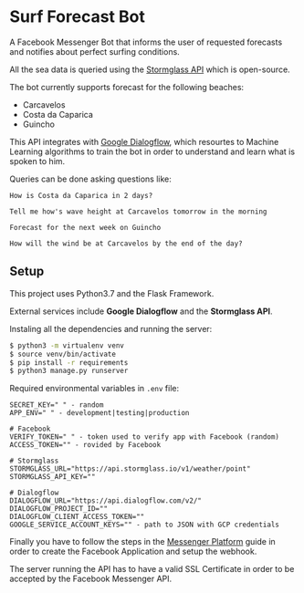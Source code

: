 # Surf Forecast Bot

A Facebook Messenger Bot that informs the user of requested forecasts and notifies about perfect surfing conditions.

All the sea data is queried using the [Stormglass API](https://stormglass.io) which is open-source.

The bot currently supports forecast for the following beaches:
- Carcavelos 
- Costa da Caparica
- Guincho

This API integrates with [Google Dialogflow](https://dialogflow.com), which resourtes to Machine Learning algorithms to train the bot in order to understand
and learn what is spoken to him.

Queries can be done asking questions like:

`How is Costa da Caparica in 2 days?`

`Tell me how's wave height at Carcavelos tomorrow in the morning`

`Forecast for the next week on Guincho`

`How will the wind be at Carcavelos by the end of the day?`

## Setup

This project uses Python3.7 and the Flask Framework.

External services include **Google Dialogflow** and the **Stormglass API**.

Instaling all the dependencies and running the server:

```bash
$ python3 -m virtualenv venv
$ source venv/bin/activate
$ pip install -r requirements
$ python3 manage.py runserver
```

Required environmental variables in `.env` file:
```
SECRET_KEY=" " - random
APP_ENV=" " - development|testing|production

# Facebook
VERIFY_TOKEN=" " - token used to verify app with Facebook (random)
ACCESS_TOKEN="" - rovided by Facebook

# Stormglass
STORMGLASS_URL="https://api.stormglass.io/v1/weather/point"
STORMGLASS_API_KEY=""

# Dialogflow
DIALOGFLOW_URL="https://api.dialogflow.com/v2/"
DIALOGFLOW_PROJECT_ID=""
DIALOGFLOW_CLIENT_ACCESS_TOKEN=""
GOOGLE_SERVICE_ACCOUNT_KEYS="" - path to JSON with GCP credentials
```

Finally you have to follow the steps in the [Messenger Platform](https://developers.facebook.com/docs/messenger-platform/introduction) guide in order to create the Facebook Application and setup the webhook.

The server running the API has to have a valid SSL Certificate in order to be accepted by the Facebook Messenger API.
